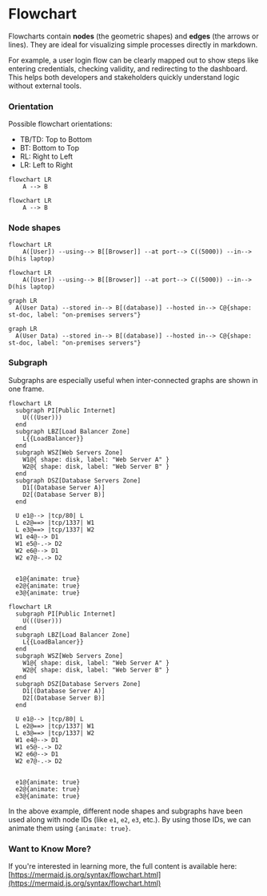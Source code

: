 # Flowchart

Flowcharts contain **nodes** (the geometric shapes) and **edges** (the arrows or lines). They are ideal for visualizing simple processes directly in markdown.

For example, a user login flow can be clearly mapped out to show steps like entering credentials, checking validity, and redirecting to the dashboard. This helps both developers and stakeholders quickly understand logic without external tools.

### Orientation

Possible flowchart orientations:

* TB/TD: Top to Bottom
* BT: Bottom to Top
* RL: Right to Left
* LR: Left to Right

```mermaid
flowchart LR
    A --> B
```

```mermaid
flowchart LR
    A --> B
```

### Node shapes

```mermaid
flowchart LR
    A([User]) --using--> B[[Browser]] --at port--> C((5000)) --in--> D(his laptop)
```

```mermaid
flowchart LR
    A([User]) --using--> B[[Browser]] --at port--> C((5000)) --in--> D(his laptop)
```

```mermaid
graph LR
  A(User Data) --stored in--> B[(database)] --hosted in--> C@{shape: st-doc, label: "on-premises servers"}
```

```mermaid
graph LR
  A(User Data) --stored in--> B[(database)] --hosted in--> C@{shape: st-doc, label: "on-premises servers"}
```

### Subgraph

Subgraphs are especially useful when inter-connected graphs are shown in one frame.

```mermaid
flowchart LR
  subgraph PI[Public Internet]
    U(((User)))
  end
  subgraph LBZ[Load Balancer Zone]
    L{{LoadBalancer}}
  end
  subgraph WSZ[Web Servers Zone]
    W1@{ shape: disk, label: "Web Server A" }
    W2@{ shape: disk, label: "Web Server B" }
  end
  subgraph DSZ[Database Servers Zone]
    D1[(Database Server A)]
    D2[(Database Server B)]
  end

  U e1@--> |tcp/80| L
  L e2@==> |tcp/1337| W1
  L e3@==> |tcp/1337| W2
  W1 e4@--> D1
  W1 e5@-.-> D2
  W2 e6@--> D1
  W2 e7@-.-> D2


  e1@{animate: true}
  e2@{animate: true}
  e3@{animate: true}
```

```mermaid
flowchart LR
  subgraph PI[Public Internet]
    U(((User)))
  end
  subgraph LBZ[Load Balancer Zone]
    L{{LoadBalancer}}
  end
  subgraph WSZ[Web Servers Zone]
    W1@{ shape: disk, label: "Web Server A" }
    W2@{ shape: disk, label: "Web Server B" }
  end
  subgraph DSZ[Database Servers Zone]
    D1[(Database Server A)]
    D2[(Database Server B)]
  end

  U e1@--> |tcp/80| L
  L e2@==> |tcp/1337| W1
  L e3@==> |tcp/1337| W2
  W1 e4@--> D1
  W1 e5@-.-> D2
  W2 e6@--> D1
  W2 e7@-.-> D2


  e1@{animate: true}
  e2@{animate: true}
  e3@{animate: true}
```

In the above example, different node shapes and subgraphs have been used along with node IDs (like `e1`, `e2`, `e3`, etc.). By using those IDs, we can animate them using `{animate: true}`.

### Want to Know More?

If you're interested in learning more, the full content is available here: [https://mermaid.js.org/syntax/flowchart.html](https://mermaid.js.org/syntax/flowchart.html)
